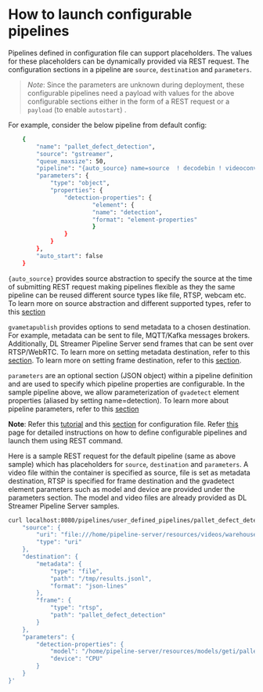 # How to launch configurable pipelines

Pipelines defined in configuration file can support placeholders. The values for these placeholders can be dynamically provided via REST request. The configuration sections in a pipeline are `source`, `destination` and `parameters`.

>*Note*: Since the parameters are unknown during deployment, these configurable pipelines need a payload with values for the above configurable sections either in the form of a REST request or a `payload` (to enable `autostart`) .

For example, consider the below pipeline from default config:

```sh
    {
        "name": "pallet_defect_detection",
        "source": "gstreamer",
        "queue_maxsize": 50,
        "pipeline": "{auto_source} name=source  ! decodebin ! videoconvert ! gvadetect name=detection model-instance-id=inst0 ! queue ! gvawatermark ! gvafpscounter ! gvametaconvert add-empty-results=true name=metaconvert ! gvametapublish name=destination ! appsink name=appsink",
        "parameters": {
            "type": "object",
            "properties": {
                "detection-properties": {
                        "element": {
                        "name": "detection",
                        "format": "element-properties"
                        }
                }
            }
        },
        "auto_start": false
    }
```

`{auto_source}` provides source abstraction to specify the source at the time of submitting REST request making pipelines flexible as they the same pipeline can be reused different source types like file, RTSP, webcam etc. To learn more on source abstraction and different supported types, refer to this [section](./advanced-guide/detailed_usage/rest_api/customizing_pipeline_requests.md#source)

`gvametapublish` provides options to send metadata to a chosen destination. For example, metadata can be sent to file, MQTT/Kafka messages brokers. Additionally, DL Streamer Pipeline Server send frames that can be sent over RTSP/WebRTC.
To learn more on setting metadata destination, refer to this [section](./advanced-guide/detailed_usage/rest_api/customizing_pipeline_requests.md#metadata-destination).
To learn more on setting frame destination, refer to this [section](./advanced-guide/detailed_usage/rest_api/customizing_pipeline_requests.md#frame-destination).

`parameters` are an optional section (JSON object) within a pipeline definition and are used to specify which pipeline properties are configurable. In the sample pipeline above, we allow parameterization of `gvadetect` element properties (aliased by setting name=detection). To learn more about pipeline parameters, refer to this [section](./advanced-guide/detailed_usage/rest_api/defining_pipelines.md#pipeline-parameters)

**Note**: Refer this [tutorial](./how-to-change-dlstreamer-pipeline.md) and this [section](./advanced-guide/detailed_usage/configuration/basic.md) for configuration file. 
Refer [this](./advanced-guide/detailed_usage/rest_api/customizing_pipeline_requests.md) page for detailed instructions on how to define configurable pipelines and launch them using REST command.

Here is a sample REST request for the default pipeline (same as above sample) which has placeholders for `source`, `destination` and `parameters`. A video file within the container is specified as source, file is set as metadata destination, RTSP is specified for frame destination and the gvadetect element parameters such as model and device are provided under the parameters section. The model and video files are already provided as DL Streamer Pipeline Server samples.

```sh
curl localhost:8080/pipelines/user_defined_pipelines/pallet_defect_detection -X POST -H 'Content-Type: application/json' -d '{
    "source": {
        "uri": "file:///home/pipeline-server/resources/videos/warehouse.avi",
        "type": "uri"
    },
    "destination": {
        "metadata": {
            "type": "file",
            "path": "/tmp/results.jsonl",
            "format": "json-lines"
        },
        "frame": {
            "type": "rtsp",
            "path": "pallet_defect_detection"
        }
    },
    "parameters": {
        "detection-properties": {
            "model": "/home/pipeline-server/resources/models/geti/pallet_defect_detection/deployment/Detection/model/model.xml",
            "device": "CPU"
        }
    }
}'
```
